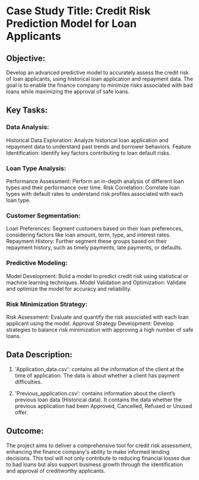 # Case Study Title: Credit Risk Prediction Model for Loan Applicants

## Objective:
Develop an advanced predictive model to accurately assess the credit risk of loan applicants, using historical loan application and repayment data. The goal is to enable the finance company to minimize risks associated with bad loans while maximizing the approval of safe loans.

## Key Tasks:
### Data Analysis:
Historical Data Exploration: Analyze historical loan application and repayment data to understand past trends and borrower behaviors.
Feature Identification: Identify key factors contributing to loan default risks.

### Loan Type Analysis:
Performance Assessment: Perform an in-depth analysis of different loan types and their performance over time.
Risk Correlation: Correlate loan types with default rates to understand risk profiles associated with each loan type.

### Customer Segmentation:
Loan Preferences: Segment customers based on their loan preferences, considering factors like loan amount, term, type, and interest rates.
Repayment History: Further segment these groups based on their repayment history, such as timely payments, late payments, or defaults.

### Predictive Modeling:
Model Development: Build a model to predict credit risk using statistical or machine learning techniques.
Model Validation and Optimization: Validate and optimize the model for accuracy and reliability.

### Risk Minimization Strategy:
Risk Assessment: Evaluate and quantify the risk associated with each loan applicant using the model.
Approval Strategy Development: Develop strategies to balance risk minimization with approving a high number of safe loans.

## Data Description:
1. 'Application_data.csv':  contains all the information of the client at the time of application.
The data is about whether a client has payment difficulties.
 
2. 'Previous_application.csv': contains information about the client’s previous loan data (Historical data). It contains the data whether the previous application had been Approved, Cancelled, Refused or Unused offer.

## Outcome:
The project aims to deliver a comprehensive tool for credit risk assessment, enhancing the finance company's ability to make informed lending decisions. This tool will not only contribute to reducing financial losses due to bad loans but also support business growth through the identification and approval of creditworthy applicants.
